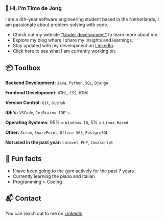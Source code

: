 ### 👋 Hi, I’m Timo de Jong
I am a 4th-year software engineering student based in the Netherlands, I am passionate about problem-solving with code.

* Check out my website ["Under development"]() to learn more about me.
* Explore my blog where I share my insights and learnings.
* Stay updated with my development on [LinkedIn](https://www.linkedin.com/in/timo-de-jong-72a25a78/).
* Click here to see what I am currently working on.

## :package: Toolbox
**Backend Development:** `Java`, `Python`, `SQL`, `Django`  
  
**Frontend Development:** `HTML`, `CSS`, `HTMX`
  
**Version Control:** `Git`, `GitHub`  
  
**IDE's:** `VSCode`, `JetBrains IDE's`  
  
**Operating Systems:** 95% = `Windows 10`, 5% = `Linux Based`  
  
**Other:** `Scrum`, `SharePoint`, `Office 365`, `PostgreSQL`  
  
**Not used in the past year:** `Laravel`, `PHP`, `Javascript`  
  

## :memo: Fun facts
* I have been going to the gym actively for the past 7 years.
* Currently learning the piano and Italian
* Programming > Coding

## :mailbox_with_mail: Contact
You can reach out to me on [LinkedIn](https://www.linkedin.com/in/timo-de-jong-72a25a78/)

